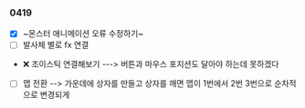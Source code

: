 ### 0419  

- [x] ~몬스터 애니메이션 오류 수정하기~
- [ ] 발사체 별로 fx 연결 
- ❌ 조이스틱 연결해보기 ---> 버튼과 마우스 포지션도 달아야 하는데 못하겠다
- [ ] 맵 전환 --> 가운데에 상자를 만들고 상자를 깨면 맵이 1번에서 2번 3번으로 순차적으로 변경되게
